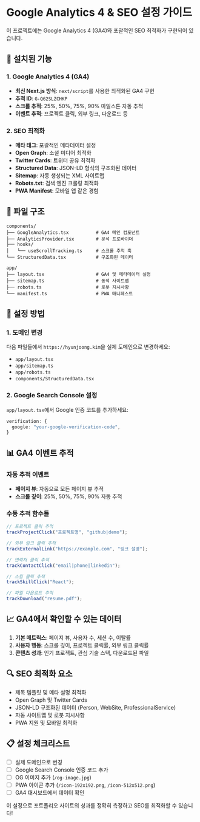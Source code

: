 # Google Analytics 4 & SEO 설정 가이드

이 프로젝트에는 Google Analytics 4 (GA4)와 포괄적인 SEO 최적화가 구현되어 있습니다.

## 🚀 설치된 기능

### 1. Google Analytics 4 (GA4)

- **최신 Next.js 방식**: `next/script`를 사용한 최적화된 GA4 구현
- **추적 ID**: `G-Q62SLZCHKP`
- **스크롤 추적**: 25%, 50%, 75%, 90% 마일스톤 자동 추적
- **이벤트 추적**: 프로젝트 클릭, 외부 링크, 다운로드 등

### 2. SEO 최적화

- **메타 태그**: 포괄적인 메타데이터 설정
- **Open Graph**: 소셜 미디어 최적화
- **Twitter Cards**: 트위터 공유 최적화
- **Structured Data**: JSON-LD 형식의 구조화된 데이터
- **Sitemap**: 자동 생성되는 XML 사이트맵
- **Robots.txt**: 검색 엔진 크롤링 최적화
- **PWA Manifest**: 모바일 앱 같은 경험

## 📁 파일 구조

```
components/
├── GoogleAnalytics.tsx          # GA4 메인 컴포넌트
├── AnalyticsProvider.tsx        # 분석 프로바이더
├── hooks/
│   └── useScrollTracking.ts     # 스크롤 추적 훅
└── StructuredData.tsx           # 구조화된 데이터

app/
├── layout.tsx                   # GA4 및 메타데이터 설정
├── sitemap.ts                   # 동적 사이트맵
├── robots.ts                    # 로봇 지시사항
└── manifest.ts                  # PWA 매니페스트
```

## 🔧 설정 방법

### 1. 도메인 변경

다음 파일들에서 `https://hyunjoong.kim`을 실제 도메인으로 변경하세요:

- `app/layout.tsx`
- `app/sitemap.ts`
- `app/robots.ts`
- `components/StructuredData.tsx`

### 2. Google Search Console 설정

`app/layout.tsx`에서 Google 인증 코드를 추가하세요:

```typescript
verification: {
  google: "your-google-verification-code",
}
```

## 📊 GA4 이벤트 추적

### 자동 추적 이벤트

- **페이지 뷰**: 자동으로 모든 페이지 뷰 추적
- **스크롤 깊이**: 25%, 50%, 75%, 90% 자동 추적

### 수동 추적 함수들

```typescript
// 프로젝트 클릭 추적
trackProjectClick("프로젝트명", "github|demo");

// 외부 링크 클릭 추적
trackExternalLink("https://example.com", "링크 설명");

// 연락처 클릭 추적
trackContactClick("email|phone|linkedin");

// 스킬 클릭 추적
trackSkillClick("React");

// 파일 다운로드 추적
trackDownload("resume.pdf");
```

## 📈 GA4에서 확인할 수 있는 데이터

1. **기본 메트릭스**: 페이지 뷰, 사용자 수, 세션 수, 이탈률
2. **사용자 행동**: 스크롤 깊이, 프로젝트 클릭률, 외부 링크 클릭률
3. **콘텐츠 성과**: 인기 프로젝트, 관심 기술 스택, 다운로드된 파일

## 🔍 SEO 최적화 요소

- 제목 템플릿 및 메타 설명 최적화
- Open Graph 및 Twitter Cards
- JSON-LD 구조화된 데이터 (Person, WebSite, ProfessionalService)
- 자동 사이트맵 및 로봇 지시사항
- PWA 지원 및 모바일 최적화

## 📋 설정 체크리스트

- [ ] 실제 도메인으로 변경
- [ ] Google Search Console 인증 코드 추가
- [ ] OG 이미지 추가 (`/og-image.jpg`)
- [ ] PWA 아이콘 추가 (`/icon-192x192.png`, `/icon-512x512.png`)
- [ ] GA4 대시보드에서 데이터 확인

이 설정으로 포트폴리오 사이트의 성과를 정확히 측정하고 SEO를 최적화할 수 있습니다!
